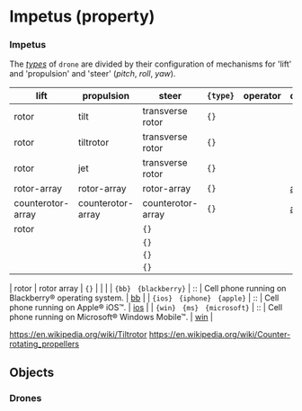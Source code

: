 # Impetus (property)

<a name="impetus"></a>
### Impetus
The [*types*]( ./type.md#drone) of `drone` are divided by their configuration of mechanisms for 'lift' and 'propulsion' and 'steer' (*pitch*, *roll*, *yaw*).

| lift | propulsion | steer | `{type}` | operator | description | API |
| --- | --- | --- | --- | --- | --- | -- |
| <a name=""></a> rotor | tilt | transverse rotor | `{}` |  | []() |
| <a name=""></a> rotor | tiltrotor | transverse rotor | `{}` |  | []() |
| <a name=""></a> rotor | jet | transverse rotor | `{}` |  | []() |
| <a name=""></a> rotor-array | rotor-array | rotor-array | `{}` |  | [a]() |
| <a name=""></a> counterotor-array | counterotor-array | counterotor-array | `{}` |  | [a]() |
| <a name=""></a> rotor |  | `{}` |  | []() |
| <a name=""></a>  | | `{}` |  | []() |
| <a name=""></a>  | | `{}` |  | []() |
| <a name=""></a>  | | `{}` |  | []() |

| <a name=""></a> rotor | rotor array | `{}` |  | []() |
| <a name="_blackberry"></a> `{bb}` &nbsp; `{blackberry}` | :: | Cell phone running on Blackberry&reg; operating system. | [bb](../../physic/prop/bb.md#blackberry) |
| <a name="_iOS"></a> `{ios}` &nbsp; `{iphone}` &nbsp; `{apple}` | :: | Cell phone running on Apple&reg; iOS&#8482;. | [ios](../../physic/prop/ios.md#cellphone) |
| <a name="_windows"></a> `{win}` &nbsp; `{ms}` &nbsp; `{microsoft}` | :: | Cell phone running on Microsoft&reg; Windows Mobile&#8482;. | [win](../../physic/prop/win_mobile.md#cellphone) |

https://en.wikipedia.org/wiki/Tiltrotor
https://en.wikipedia.org/wiki/Counter-rotating_propellers

## Objects

<a name="drones"></a>
### Drones
